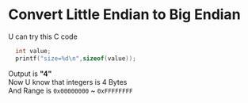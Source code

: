 # Convert Little Endian to Big Endian
U can try this C code
```c
  int value;
  printf("size=%d\n",sizeof(value));
```
Output is **"4"**  
Now U know that integers is 4 Bytes  
And Range is `0x00000000` ~ `0xFFFFFFFF`  
